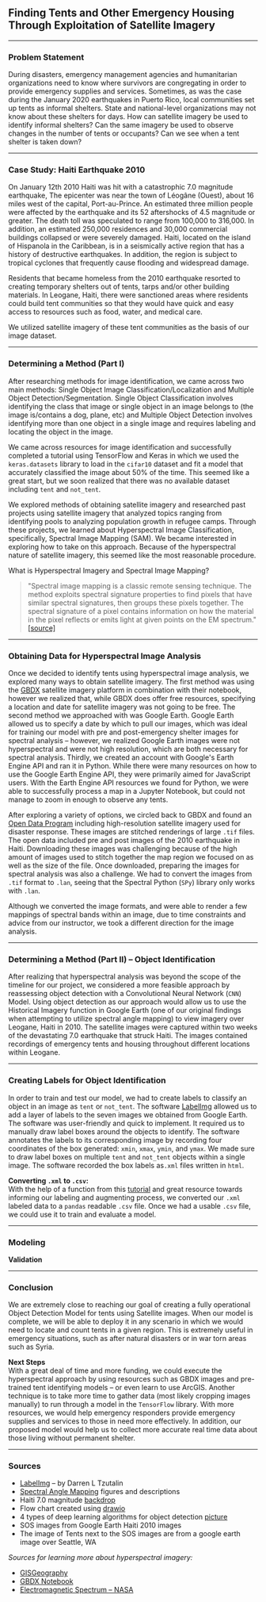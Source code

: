 ## Finding Tents and Other Emergency Housing Through Exploitation of Satellite Imagery
---
### Problem Statement
During disasters, emergency management agencies and humanitarian organizations need to know where survivors are congregating in order to provide emergency supplies and services. Sometimes, as was the case during the January 2020 earthquakes in Puerto Rico, local communities set up tents as informal shelters. State and national-level organizations may not know about these shelters for days. How can satellite imagery be used to identify informal shelters? Can the same imagery be used to observe changes in the number of tents or occupants? Can we see when a tent shelter is taken down?

---
### Case Study: Haiti Earthquake 2010
On January 12th 2010 Haiti was hit with a catastrophic 7.0 magnitude earthquake, The epicenter was near the town of Léogâne (Ouest), about 16 miles west of the capital, Port-au-Prince. An estimated three million people were affected by the earthquake and its 52 aftershocks of 4.5 magnitude or greater.  The death toll was speculated to range from 100,000 to 316,000. In addition, an  estimated 250,000 residences and 30,000 commercial buildings collapsed or were severely damaged.
Haiti, located on the island of Hispanola in the Caribbean, is in a seismically active region that has a history of destructive earthquakes. In addition, the region is subject to tropical cyclones that frequently cause flooding and widespread damage.

Residents that became homeless from the 2010 earthquake resorted to creating temporary shelters out of tents, tarps and/or other building materials. In Leogane, Haiti, there were sanctioned areas where residents could build tent communities so that they would have quick and easy access to resources such as food, water, and medical care.

We utilized satellite imagery of these tent communities as the basis of our image dataset.

---
### Determining a Method (Part I)
After researching methods for image identification, we came across two main methods: Single Object Image Classification/Localization and Multiple Object Detection/Segmentation. Single Object Classification involves identifying the class that image or single object in an image belongs to (the image is/contains a dog, plane, etc) and Multiple Object Detection involves identifying more than one object in a single image and requires labeling and locating the object in the image.

We came across resources for image identification and successfully completed a tutorial using TensorFlow and Keras in which we used the `keras.datasets` library to load in the `cifar10` dataset and fit a model that accurately classified the image about 50% of the time. This seemed like a great start, but we soon realized that there was no available dataset including `tent` and `not_tent`.

We explored methods of obtaining satellite imagery and researched past projects using satellite imagery that analyzed topics ranging from identifying pools to analyzing population growth in refugee camps. Through these projects, we learned about Hyperspectral Image Classification, specifically, Spectral Image Mapping (SAM). We became interested in exploring how to take on this approach. Because of the hyperspectral nature of satellite imagery, this seemed like the most reasonable procedure.  

What is Hyperspectral Imagery and Spectral Image Mapping?
>"Spectral image mapping is a classic remote sensing technique. The method exploits spectral signature properties to find pixels that have similar spectral signatures, then groups these pixels together. The spectral signature of a pixel contains information on how the material in the pixel reflects or emits light at given points on the EM spectrum." [[source]](https://notebooks.geobigdata.io/hub/tutorials/5c0028260b1ae21bb825284c?tab=code)

---
### Obtaining Data for Hyperspectral Image Analysis
Once we decided to identify tents using hyperspectral image analysis, we explored many ways to obtain satellite imagery. The first method was using the [GBDX](https://www.digitalglobe.com/products/gbdx) satellite imagery platform in combination with their notebook, however we realized that, while GBDX does offer free resources, specifying a location and date for satellite imagery was not going to be free. The second method we approached with was Google Earth. Google Earth allowed us to specify a date by which to pull our images, which was ideal for training our model with pre and post-emergency shelter images for spectral analysis – however, we realized Google Earth images were not hyperspectral and were not high resolution, which are both necessary for spectral analysis. Thirdly, we created an account with Google's Earth Engine API and ran it in Python. While there were many resources on how to use the Google Earth Engine API, they were primarily aimed for JavaScript users. With the Earth Engine API resources we found for Python, we were able to successfully process a map in a Jupyter Notebook, but could not manage to zoom in enough to observe any tents.

After exploring a variety of options, we circled back to GBDX and found an [Open Data Program](https://www.digitalglobe.com/ecosystem/open-data) including high-resolution satellite imagery used for disaster response. These images are stitched renderings of large `.tif` files. The open data included pre and post images of the 2010 earthquake in Haiti. Downloading these images was challenging because of the high amount of images used to stitch together the map region we focused on as well as the size of the file. Once downloaded, preparing the images for spectral analysis was also a challenge. We had to convert the images from `.tif` format to `.lan`, seeing that the Spectral Python (`SPy`) library only works with `.lan`.

Although we converted the image formats, and were able to render a few mappings of spectral bands within an image, due to time constraints and advice from our instructor, we took a different direction for the image analysis.

---
### Determining a Method (Part II) – Object Identification
After realizing that hyperspectral analysis was beyond the scope of the timeline for our project, we considered a more feasible approach by reassessing object detection with a Convolutional Neural Network (`CNN`) Model. Using object detection as our approach would allow us to use the Historical Imagery function in Google Earth (one of our original findings when attempting to utilize spectral angle mapping) to view imagery over Leogane, Haiti in 2010. The satellite images were captured within two weeks of the devastating 7.0 earthquake that struck Haiti. The images contained recordings of emergency tents and housing throughout different locations within Leogane.

---
### Creating Labels for Object Identification
In order to train and test our model, we had to create labels to classify an object in an image as `tent` or `not_tent`. The software [LabelImg](https://github.com/tzutalin/labelImg) allowed us to add a layer of labels to the seven images we obtained from Google Earth. The software was user-friendly and quick to implement. It required us to manually draw label boxes around the objects to identify. The software annotates the labels to its corresponding image by recording four coordinates of the box generated: `xmin`, `xmax`, `ymin`, and `ymax`. We made sure to draw label boxes on multiple `tent` and `not_tent` objects within a single image. The software recorded the box labels as`.xml` files written in `html`.

**Converting `.xml` to `.csv`:**  
With the help of a function from this [tutorial](https://github.com/asetkn/Tutorial-Image-and-Multiple-Bounding-Boxes-Augmentation-for-Deep-Learning-in-4-Steps/blob/master/Tutorial-Image-and-Multiple-Bounding-Boxes-Augmentation-for-Deep-Learning-in-4-Steps.ipynb) and great resource towards informing our labeling and augmenting process, we converted our `.xml` labeled data to a `pandas` readable `.csv` file. Once we had a usable `.csv` file, we could use it to train and evaluate a model.

---
### Modeling

**Validation**

---
### Conclusion
We are extremely close to reaching our goal of creating a fully operational Object Detection Model for tents using Satellite images. When our model is complete, we will be able to deploy it in any scenario in which we would need to locate and count tents in a given region. This is extremely useful in emergency situations, such as after natural disasters or in war torn areas such as Syria.


**Next Steps**  
With a great deal of time and more funding, we could execute the hyperspectral approach by using resources such as GBDX images and pre-trained tent identifying models – or even learn to use ArcGIS. Another technique is to take more time to gather data (most likely cropping images manually) to run through a model in the `TensorFlow` library. With more resources, we would help emergency responders provide emergency supplies and services to those in need more effectively. In addition, our proposed model would help us to collect more accurate real time data about those living without permanent shelter.

---
### Sources
- [LabelImg](https://github.com/tzutalin) – by Darren L Tzutalin
- [Spectral Angle Mapping](https://notebooks.geobigdata.io/hub/tutorials/5c0028260b1ae21bb825284c?tab=code) figures and descriptions
- Haiti 7.0 magnitude [backdrop](https://www.digitalglobe.com/ecosystem/open-data/haiti)
- Flow chart created using [drawio](https://www.draw.io)
- 4 types of deep learning algorithms for object detection [picture](https://medium.com/zylapp/review-of-deep-learning-algorithms-for-object-detection-c1f3d437b852)
- SOS images from Google Earth Haiti 2010 images
- The image of Tents next to the SOS images are from a google earth image over Seattle, WA


*Sources for learning more about hyperspectral imagery:*
- [GISGeography](https://gisgeography.com/multispectral-vs-hyperspectral-imagery-explained/)
- [GBDX Notebook](https://notebooks.geobigdata.io/hub/tutorials/5c0028260b1ae21bb825284c?tab=code)
- [Electromagnetic Spectrum – NASA](https://earthobservatory.nasa.gov/features/RemoteSensing/remote_03.php)
